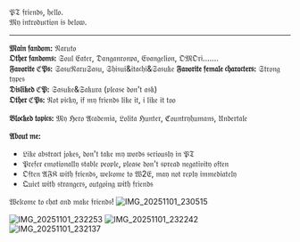 𝔓𝔗 𝔣𝔯𝔦𝔢𝔫𝔡𝔰, 𝔥𝔢𝔩𝔩𝔬.  
𝔐𝔶 𝔦𝔫𝔱𝔯𝔬𝔡𝔲𝔠𝔱𝔦𝔬𝔫 𝔦𝔰 𝔟𝔢𝔩𝔬𝔴.

---

**𝔐𝔞𝔦𝔫 𝔣𝔞𝔫𝔡𝔬𝔪:** 𝔑𝔞𝔯𝔲𝔱𝔬  
**𝔒𝔱𝔥𝔢𝔯 𝔣𝔞𝔫𝔡𝔬𝔪𝔰:** 𝔖𝔬𝔲𝔩 𝔈𝔞𝔱𝔢𝔯, 𝔇𝔞𝔫𝔤𝔞𝔫𝔯𝔬𝔫𝔭𝔞, 𝔈𝔳𝔞𝔫𝔤𝔢𝔩𝔦𝔬𝔫, 𝔒𝔐𝔒𝔯𝔦.......  
**𝔉𝔞𝔳𝔬𝔯𝔦𝔱𝔢 ℭ𝔓𝔰:** 𝔖𝔞𝔰𝔲𝔑𝔞𝔯𝔲𝔖𝔞𝔰𝔲, 𝔖𝔥𝔦𝔰𝔲𝔦&𝔦𝔱𝔞𝔠𝔥𝔦&𝔖𝔞𝔰𝔲𝔨𝔢
**𝔉𝔞𝔳𝔬𝔯𝔦𝔱𝔢 𝔣𝔢𝔪𝔞𝔩𝔢 𝔠𝔥𝔞𝔯𝔞𝔠𝔱𝔢𝔯𝔰:** 𝔖𝔱𝔯𝔬𝔫𝔤 𝔱𝔶𝔭𝔢𝔰  
**𝔇𝔦𝔰𝔩𝔦𝔨𝔢𝔡 ℭ𝔓:** 𝔖𝔞𝔰𝔲𝔨𝔢&𝔖𝔞𝔨𝔲𝔯𝔞 (𝔭𝔩𝔢𝔞𝔰𝔢 𝔡𝔬𝔫'𝔱 𝔞𝔰𝔨)  
**𝔒𝔱𝔥𝔢𝔯 ℭ𝔓𝔰:** 𝔑𝔬𝔱 𝔭𝔦𝔠𝔨𝔶, 𝔦𝔣 𝔪𝔶 𝔣𝔯𝔦𝔢𝔫𝔡𝔰 𝔩𝔦𝔨𝔢 𝔦𝔱, 𝔦 𝔩𝔦𝔨𝔢 𝔦𝔱 𝔱𝔬𝔬  

**𝔅𝔩𝔬𝔠𝔨𝔢𝔡 𝔱𝔬𝔭𝔦𝔠𝔰:** 𝔐𝔶 ℌ𝔢𝔯𝔬 𝔄𝔠𝔞𝔡𝔢𝔪𝔦𝔞, 𝔏𝔬𝔩𝔦𝔱𝔞 ℌ𝔲𝔫𝔱𝔢𝔯, ℭ𝔬𝔲𝔫𝔱𝔯𝔶𝔥𝔲𝔪𝔞𝔫𝔰, 𝔘𝔫𝔡𝔢𝔯𝔱𝔞𝔩𝔢  

**𝔄𝔟𝔬𝔲𝔱 𝔪𝔢:**  
- 𝔏𝔦𝔨𝔢 𝔞𝔟𝔰𝔱𝔯𝔞𝔠𝔱 𝔧𝔬𝔨𝔢𝔰, 𝔡𝔬𝔫'𝔱 𝔱𝔞𝔨𝔢 𝔪𝔶 𝔴𝔬𝔯𝔡𝔰 𝔰𝔢𝔯𝔦𝔬𝔲𝔰𝔩𝔶 𝔦𝔫 𝔓𝔗  
- 𝔓𝔯𝔢𝔣𝔢𝔯 𝔢𝔪𝔬𝔱𝔦𝔬𝔫𝔞𝔩𝔩𝔶 𝔰𝔱𝔞𝔟𝔩𝔢 𝔭𝔢𝔬𝔭𝔩𝔢, 𝔭𝔩𝔢𝔞𝔰𝔢 𝔡𝔬𝔫'𝔱 𝔰𝔭𝔯𝔢𝔞𝔡 𝔫𝔢𝔤𝔞𝔱𝔦𝔳𝔦𝔱𝔶 𝔬𝔣𝔱𝔢𝔫  
- 𝔒𝔣𝔱𝔢𝔫 𝔄𝔉𝔎 𝔴𝔦𝔱𝔥 𝔣𝔯𝔦𝔢𝔫𝔡𝔰, 𝔴𝔢𝔩𝔠𝔬𝔪𝔢 𝔱𝔬 𝔚2𝔈, 𝔪𝔞𝔶 𝔫𝔬𝔱 𝔯𝔢𝔭𝔩𝔶 𝔦𝔪𝔪𝔢𝔡𝔦𝔞𝔱𝔢𝔩𝔶  
- 𝔔𝔲𝔦𝔢𝔱 𝔴𝔦𝔱𝔥 𝔰𝔱𝔯𝔞𝔫𝔤𝔢𝔯𝔰, 𝔬𝔲𝔱𝔤𝔬𝔦𝔫𝔤 𝔴𝔦𝔱𝔥 𝔣𝔯𝔦𝔢𝔫𝔡𝔰  

𝔚𝔢𝔩𝔠𝔬𝔪𝔢 𝔱𝔬 𝔠𝔥𝔞𝔱 𝔞𝔫𝔡 𝔪𝔞𝔨𝔢 𝔣𝔯𝔦𝔢𝔫𝔡𝔰!
![IMG_20251101_230515](https://github.com/user-attachments/assets/380259f5-0524-46c6-9e8c-3ceba00a4318)

![IMG_20251101_232253](https://github.com/user-attachments/assets/bed3d820-8958-4412-816f-3d735f826f4b)
![IMG_20251101_232242](https://github.com/user-attachments/assets/64915122-2a6c-455c-9490-fa4211b10275)
![IMG_20251101_232137](https://github.com/user-attachments/assets/6e6496c8-0f28-49e3-a68e-ef55da21e58c)
